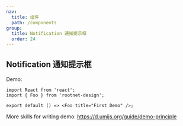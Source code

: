 ```yaml
---
nav:
  title: 组件
  path: /components
group:
  title: Notification 通知提示框
  order: 24
---
```


## Notification 通知提示框

Demo:

```tsx
import React from 'react';
import { Foo } from 'rootnet-design';

export default () => <Foo title="First Demo" />;
```

More skills for writing demo: https://d.umijs.org/guide/demo-principle
